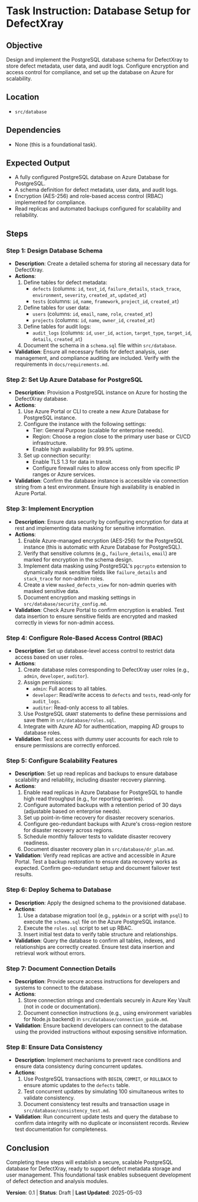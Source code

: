 # Task Instruction: Database Setup for DefectXray

## Objective
Design and implement the PostgreSQL database schema for DefectXray to store defect metadata, user data, and audit logs. Configure encryption and access control for compliance, and set up the database on Azure for scalability.

## Location
- `src/database`

## Dependencies
- None (this is a foundational task).

## Expected Output
- A fully configured PostgreSQL database on Azure Database for PostgreSQL.
- A schema definition for defect metadata, user data, and audit logs.
- Encryption (AES-256) and role-based access control (RBAC) implemented for compliance.
- Read replicas and automated backups configured for scalability and reliability.

## Steps

### Step 1: Design Database Schema
- **Description**: Create a detailed schema for storing all necessary data for DefectXray.
- **Actions**:
  1. Define tables for defect metadata:
     - `defects` (columns: `id`, `test_id`, `failure_details`, `stack_trace`, `environment`, `severity`, `created_at`, `updated_at`)
     - `tests` (columns: `id`, `name`, `framework`, `project_id`, `created_at`)
  2. Define tables for user data:
     - `users` (columns: `id`, `email`, `name`, `role`, `created_at`)
     - `projects` (columns: `id`, `name`, `owner_id`, `created_at`)
  3. Define tables for audit logs:
     - `audit_logs` (columns: `id`, `user_id`, `action`, `target_type`, `target_id`, `details`, `created_at`)
  4. Document the schema in a `schema.sql` file within `src/database`.
- **Validation**: Ensure all necessary fields for defect analysis, user management, and compliance auditing are included. Verify with the requirements in `docs/requirements.md`.

### Step 2: Set Up Azure Database for PostgreSQL
- **Description**: Provision a PostgreSQL instance on Azure for hosting the DefectXray database.
- **Actions**:
  1. Use Azure Portal or CLI to create a new Azure Database for PostgreSQL instance.
  2. Configure the instance with the following settings:
     - Tier: General Purpose (scalable for enterprise needs).
     - Region: Choose a region close to the primary user base or CI/CD infrastructure.
     - Enable high availability for 99.9% uptime.
  3. Set up connection security:
     - Enable TLS 1.3 for data in transit.
     - Configure firewall rules to allow access only from specific IP ranges or Azure services.
- **Validation**: Confirm the database instance is accessible via connection string from a test environment. Ensure high availability is enabled in Azure Portal.

### Step 3: Implement Encryption
- **Description**: Ensure data security by configuring encryption for data at rest and implementing data masking for sensitive information.
- **Actions**:
  1. Enable Azure-managed encryption (AES-256) for the PostgreSQL instance (this is automatic with Azure Database for PostgreSQL).
  2. Verify that sensitive columns (e.g., `failure_details`, `email`) are marked for encryption in the schema design.
  3. Implement data masking using PostgreSQL's `pgcrypto` extension to dynamically mask sensitive fields like `failure_details` and `stack_trace` for non-admin roles.
  4. Create a view `masked_defects_view` for non-admin queries with masked sensitive data.
  5. Document encryption and masking settings in `src/database/security_config.md`.
- **Validation**: Check Azure Portal to confirm encryption is enabled. Test data insertion to ensure sensitive fields are encrypted and masked correctly in views for non-admin access.

### Step 4: Configure Role-Based Access Control (RBAC)
- **Description**: Set up database-level access control to restrict data access based on user roles.
- **Actions**:
  1. Create database roles corresponding to DefectXray user roles (e.g., `admin`, `developer`, `auditor`).
  2. Assign permissions:
     - `admin`: Full access to all tables.
     - `developer`: Read/write access to `defects` and `tests`, read-only for `audit_logs`.
     - `auditor`: Read-only access to all tables.
  3. Use PostgreSQL `GRANT` statements to define these permissions and save them in `src/database/roles.sql`.
  4. Integrate with Azure AD for authentication, mapping AD groups to database roles.
- **Validation**: Test access with dummy user accounts for each role to ensure permissions are correctly enforced.

### Step 5: Configure Scalability Features
- **Description**: Set up read replicas and backups to ensure database scalability and reliability, including disaster recovery planning.
- **Actions**:
  1. Enable read replicas in Azure Database for PostgreSQL to handle high read throughput (e.g., for reporting queries).
  2. Configure automated backups with a retention period of 30 days (adjustable based on enterprise needs).
  3. Set up point-in-time recovery for disaster recovery scenarios.
  4. Configure geo-redundant backups with Azure's cross-region restore for disaster recovery across regions.
  5. Schedule monthly failover tests to validate disaster recovery readiness.
  6. Document disaster recovery plan in `src/database/dr_plan.md`.
- **Validation**: Verify read replicas are active and accessible in Azure Portal. Test a backup restoration to ensure data recovery works as expected. Confirm geo-redundant setup and document failover test results.

### Step 6: Deploy Schema to Database
- **Description**: Apply the designed schema to the provisioned database.
- **Actions**:
  1. Use a database migration tool (e.g., `pgAdmin` or a script with `psql`) to execute the `schema.sql` file on the Azure PostgreSQL instance.
  2. Execute the `roles.sql` script to set up RBAC.
  3. Insert initial test data to verify table structure and relationships.
- **Validation**: Query the database to confirm all tables, indexes, and relationships are correctly created. Ensure test data insertion and retrieval work without errors.

### Step 7: Document Connection Details
- **Description**: Provide secure access instructions for developers and systems to connect to the database.
- **Actions**:
  1. Store connection strings and credentials securely in Azure Key Vault (not in code or documentation).
  2. Document connection instructions (e.g., using environment variables for Node.js backend) in `src/database/connection_guide.md`.
- **Validation**: Ensure backend developers can connect to the database using the provided instructions without exposing sensitive information.

### Step 8: Ensure Data Consistency
- **Description**: Implement mechanisms to prevent race conditions and ensure data consistency during concurrent updates.
- **Actions**:
  1. Use PostgreSQL transactions with `BEGIN`, `COMMIT`, or `ROLLBACK` to ensure atomic updates to the `defects` table.
  2. Test concurrent updates by simulating 100 simultaneous writes to validate consistency.
  3. Document consistency test results and transaction usage in `src/database/consistency_test.md`.
- **Validation**: Run concurrent update tests and query the database to confirm data integrity with no duplicate or inconsistent records. Review test documentation for completeness.

## Conclusion
Completing these steps will establish a secure, scalable PostgreSQL database for DefectXray, ready to support defect metadata storage and user management. This foundational task enables subsequent development of defect detection and analysis modules.

**Version**: 0.1 | **Status**: Draft | **Last Updated**: 2025-05-03 